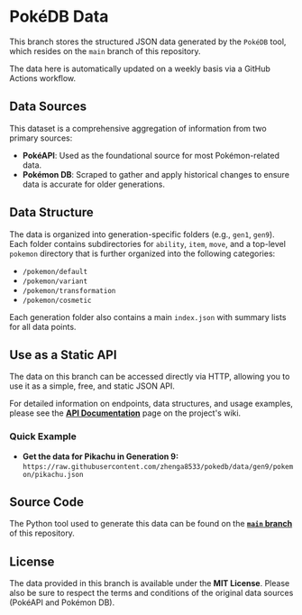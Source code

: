 # PokéDB Data

This branch stores the structured JSON data generated by the `PokéDB` tool, which resides on the `main` branch of this repository.

The data here is automatically updated on a weekly basis via a GitHub Actions workflow.

## Data Sources

This dataset is a comprehensive aggregation of information from two primary sources:

- **PokéAPI**: Used as the foundational source for most Pokémon-related data.
- **Pokémon DB**: Scraped to gather and apply historical changes to ensure data is accurate for older generations.

## Data Structure

The data is organized into generation-specific folders (e.g., `gen1`, `gen9`). Each folder contains subdirectories for `ability`, `item`, `move`, and a top-level `pokemon` directory that is further organized into the following categories:

* `/pokemon/default`
* `/pokemon/variant`
* `/pokemon/transformation`
* `/pokemon/cosmetic`

Each generation folder also contains a main `index.json` with summary lists for all data points.

## Use as a Static API

The data on this branch can be accessed directly via HTTP, allowing you to use it as a simple, free, and static JSON API.

For detailed information on endpoints, data structures, and usage examples, please see the [**API Documentation**](https://github.com/zhenga8533/pokedb/wiki/API-Documentation) page on the project's wiki.

### Quick Example

- **Get the data for Pikachu in Generation 9:**
  `https://raw.githubusercontent.com/zhenga8533/pokedb/data/gen9/pokemon/pikachu.json`

## Source Code

The Python tool used to generate this data can be found on the [**`main` branch**](https://github.com/zhenga8533/pokedb/tree/main) of this repository.

## License

The data provided in this branch is available under the **MIT License**. Please also be sure to respect the terms and conditions of the original data sources (PokéAPI and Pokémon DB).
